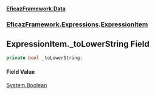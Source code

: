 #### [EficazFramework.Data](EficazFrameworkData.md 'EficazFramework Data')
### [EficazFramework.Expressions](EficazFrameworkData.md#EficazFramework.Expressions 'EficazFramework.Expressions').[ExpressionItem](EficazFramework.Expressions/ExpressionItem.md 'EficazFramework.Expressions.ExpressionItem')

## ExpressionItem._toLowerString Field

```csharp
private bool _toLowerString;
```

#### Field Value
[System.Boolean](https://docs.microsoft.com/en-us/dotnet/api/System.Boolean 'System.Boolean')